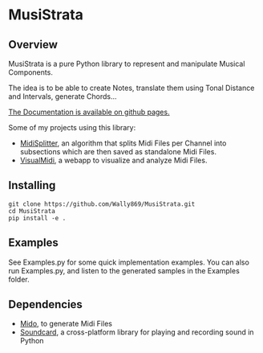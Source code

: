 # MusiStrata

## Overview

MusiStrata is a pure Python library to represent and manipulate Musical Components.  

The idea is to be able to create Notes, translate them using Tonal Distance and Intervals, generate Chords... 
  
[The Documentation is available on github pages.](https://wally869.github.io/MusiStrata/)


Some of my projects using this library:
- [MidiSplitter](https://github.com/Wally869/MidiSplitter), an algorithm that splits Midi Files per Channel into subsections which are then saved as standalone Midi Files.
- [VisualMidi](https://github.com/Wally869/VisualMidi), a webapp to visualize and analyze Midi Files.


## Installing

```shell script
git clone https://github.com/Wally869/MusiStrata.git
cd MusiStrata
pip install -e .
```

## Examples

See Examples.py for some quick implementation examples.
You can also run Examples.py, and listen to the generated samples in the Examples folder.

## Dependencies

- [Mido](https://github.com/mido/mido), to generate Midi Files
- [Soundcard](https://github.com/bastibe/SoundCard), a cross-platform library for playing and recording sound in Python

